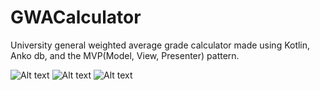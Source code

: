 # GWACalculator
University general weighted average grade calculator made using Kotlin, Anko db, and the MVP(Model, View, Presenter) pattern.

![Alt text](/../<screenshots>/Screenshot_20170917-075057.png?raw=true "Optional Title")
![Alt text](/../<screenshots>/Screenshot_20170917-075109.png?raw=true "Optional Title")
![Alt text](/../<screenshots>/Screenshot_20170917-075145.png?raw=true "Optional Title")

